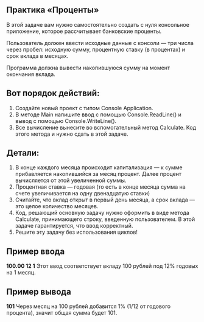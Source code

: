 ## Практика «Проценты»
В этой задаче вам нужно самостоятельно создать с нуля консольное приложение, которое рассчитывает банковские проценты.

Пользователь должен ввести исходные данные с консоли — три числа через пробел: исходную сумму, процентную ставку (в процентах) и срок вклада в месяцах.

Программа должна вывести накопившуюся сумму на момент окончания вклада.

## Вот порядок действий:

1. Создайте новый проект с типом Console Application.
2. В методе Main напишите ввод с помощью Console.ReadLine() и вывод с помощью Console.WriteLine().
3. Все вычисление вынесите во вспомогательный метод Calculate. Код этого метода и нужно сдать в этой задаче.
## Детали:

1. В конце каждого месяца происходит капитализация — к сумме прибавляется накопившийся за месяц процент. Далее процент вычисляется от этой увеличенной суммы.
2. Процентная ставка — годовая (то есть в конце месяца сумма на счете увеличивается на одну двенадцатую ставки)
3. Считайте, что вклад открыт в первый день месяца, а срок вклада — это целое количество месяцев.
4. Код, решающий основную задачу нужно оформить в виде метода Calculate, принимающего строку, введенную пользователем. В этой задаче гарантируется, что ввод корректный.
5. Решите эту задачу без использования циклов!
## Пример ввода
**100.00 12 1**
Этот ввод соответствует вкладу 100 рублей под 12% годовых на 1 месяц.

## Пример вывода
**101**
Через месяц на 100 рублей добавится 1% (1/12 от годового процента), значит общая сумма будет 101.